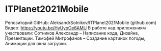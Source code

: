 # ITPlanet2021Mobile
Репозиторий GitHub: AleksandrSotnikov/ITPlanet2021Mobile (github.com)
Видео: https://youtu.be/HyUyoOe6AMU
В работе над приложениям участвовали:
Сотников Александр – Написание кода, Дизайна, Презентации.
Тимофей Митрофанов – Создание картинок погоды, Анимации для окна загрузки.
